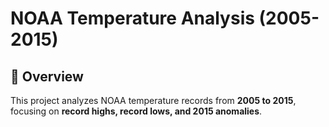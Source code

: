 # NOAA Temperature Analysis (2005-2015)


## 📌 Overview
This project analyzes NOAA temperature records from **2005 to 2015**, focusing on **record highs, record lows, and 2015 anomalies**.
